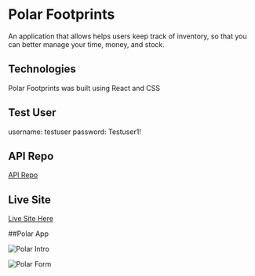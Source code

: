 # Polar Footprints

An application that allows helps users keep track of inventory, so that you can better manage your time, money, and stock.

## Technologies

Polar Footprints was built using React and CSS

## Test User

username: testuser
password: Testuser1!

## API Repo

[API Repo](https://github.com/Joalvaca/Polar-Server.git)

## Live Site

[Live Site Here](https://polar-app.now.sh/)

##Polar App

![Polar Intro](https://github.com/Joalvaca/Polar-app/raw/master/src/images/polar-form.jpg)

![Polar Form](<(https://github.com/Joalvaca/Polar-app/raw/master/src/images/polar-homepage.jpg)>)
